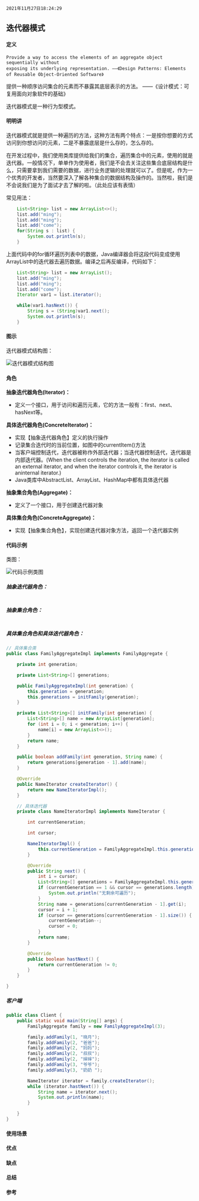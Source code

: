 `2021年11月27日18:24:29`

## 迭代器模式

#### 定义

``` text
Provide a way to access the elements of an aggregate object sequentially without
exposing its underlying representation. ——《Design Patterns: Elements of Reusable Object-Oriented Software》
```

提供一种顺序访问集合的元素而不暴露其底层表示的方法。 ——《设计模式：可复用面向对象软件的基础》

迭代器模式是一种行为型模式。

#### 明明讲

迭代器模式就是提供一种遍历的方法，这种方法有两个特点：一是按你想要的方式访问到你想访问的元素，二是不暴露底层是什么存的，怎么存的。

在开发过程中，我们使用类库提供给我们的集合，遍历集合中的元素，使用的就是迭代器。一般情况下，单单作为使用者，我们是不会去关注这些集合底层结构是什么，只需要拿到我们需要的数据，进行业务逻辑的处理就可以了。但是呢，作为一个优秀的开发者，当然要深入了解各种集合的数据结构及操作的。当然啦，我们是不会说我们是为了面试才去了解的啦。（此处应该有表情）

常见用法：
``` java
    List<String> list = new ArrayList<>();
    list.add("ming");
    list.add("ming");
    list.add("come");
    for(String s : list) {
        System.out.println(s);
    }
```

上面代码中的for循环遍历列表中的数据，Java编译器会将这段代码变成使用ArrayList中的迭代器去遍历数据。编译之后再反编译，代码如下：

``` java
    List<String> list = new ArrayList();
    list.add("ming");
    list.add("ming");
    list.add("come");
    Iterator var1 = list.iterator();

    while(var1.hasNext()) {
        String s = (String)var1.next();
        System.out.println(s);
    }
```

#### 图示

迭代器模式结构图：

![迭代器模式结构图]()

#### 角色

<b>抽象迭代器角色(Iterator)：</b>

- 定义一个接口，用于访问和遍历元素，它的方法一般有：first、next、hasNext等。

<b>具体迭代器角色(ConcreteIterator)：</b>

- 实现【抽象迭代器角色】定义的执行操作
- 记录集合迭代时的当前位置，如图中的currentItem()方法
- 当客户端控制迭代，迭代器被称作外部迭代器；当迭代器控制迭代，迭代器是内部迭代器。(When the client controls the iteration, the iterator is called an external
 iterator, and when the iterator controls it, the iterator is aninternal iterator.)
- Java类库中AbstractList、ArrayList、HashMap中都有具体迭代器
  
<b>抽象集合角色(Aggregate)：</b>

- 定义了一个接口，用于创建迭代器对象

<b>具体集合角色(ConcreteAggregate)：</b>

- 实现【抽象集合角色】，实现创建迭代器对象方法，返回一个迭代器实例

#### 代码示例

类图：

![代码示例类图]()

##### 抽象迭代器角色：

```java

```

##### 抽象集合角色：

```java

```

##### 具体集合角色和具体迭代器角色：

```java
// 具体集合类
public class FamilyAggregateImpl implements FamilyAggregate {

    private int generation;

    private List<String>[] generations;

    public FamilyAggregateImpl(int generation) {
        this.generation = generation;
        this.generations = initFamily(generation);
    }

    private List<String>[] initFamily(int generation) {
        List<String>[] name = new ArrayList[generation];
        for (int i = 0; i < generation; i++) {
            name[i] = new ArrayList<>();
        }
        return name;
    }

    public boolean addFamily(int generation, String name) {
        return generations[generation - 1].add(name);
    }

    @Override
    public NameIterator createIterator() {
        return new NameIteratorImpl();
    }

    // 具体迭代器
    private class NameIteratorImpl implements NameIterator {

        int currentGeneration;

        int cursor;

        NameIteratorImpl() {
            this.currentGeneration = FamilyAggregateImpl.this.generation;
        }

        @Override
        public String next() {
            int i = cursor;
            List<String>[] generations = FamilyAggregateImpl.this.generations;
            if (currentGeneration == 1 && cursor == generations.length) {
                System.out.println("无剩余可遍历");
            }
            String name = generations[currentGeneration - 1].get(i);
            cursor = i + 1;
            if (cursor == generations[currentGeneration - 1].size()) {
                currentGeneration--;
                cursor = 0;
            }
            return name;
        }

        @Override
        public boolean hastNext() {
            return currentGeneration != 0;
        }
    }

}
```

##### 客户端

```java
public class Client {
    public static void main(String[] args) {
        FamilyAggregate family = new FamilyAggregateImpl(3);

        family.addFamily(1, "晓月");
        family.addFamily(2, "爸爸");
        family.addFamily(2, "妈妈");
        family.addFamily(2, "叔叔");
        family.addFamily(2, "婶婶");
        family.addFamily(3, "爷爷");
        family.addFamily(3, "奶奶 ");

        NameIterator iterator = family.createIterator();
        while (iterator.hastNext()) {
            String name = iterator.next();
            System.out.println(name);
        }

    }
}
```

#### 使用场景
#### 优点
#### 缺点
#### 总结
#### 参考